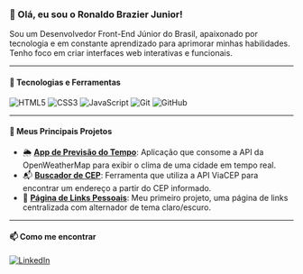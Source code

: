 ### 👋 Olá, eu sou o Ronaldo Brazier Junior!

<p>Sou um Desenvolvedor Front-End Júnior do Brasil, apaixonado por tecnologia e em constante aprendizado para aprimorar minhas habilidades. Tenho foco em criar interfaces web interativas e funcionais.</p>

---

#### 🔧 Tecnologias e Ferramentas

<p>
  <img src="https://img.shields.io/badge/HTML5-E34F26?style=for-the-badge&logo=html5&logoColor=white" alt="HTML5">
  <img src="https://img.shields.io/badge/CSS3-1572B6?style=for-the-badge&logo=css3&logoColor=white" alt="CSS3">
  <img src="https://img.shields.io/badge/JavaScript-F7DF1E?style=for-the-badge&logo=javascript&logoColor=black" alt="JavaScript">
  <img src="https://img.shields.io/badge/Git-F05032?style=for-the-badge&logo=git&logoColor=white" alt="Git">
  <img src="https://img.shields.io/badge/GitHub-181717?style=for-the-badge&logo=github&logoColor=white" alt="GitHub">
</p>

---

#### 🚀 Meus Principais Projetos

- 🌦️ **[App de Previsão do Tempo](https://RonaldoCodigos.github.io/app-clima/)**: Aplicação que consome a API da OpenWeatherMap para exibir o clima de uma cidade em tempo real.
- 📬 **[Buscador de CEP](https://RonaldoCodigos.github.io/buscador-cep/)**: Ferramenta que utiliza a API ViaCEP para encontrar um endereço a partir do CEP informado.
- 🔗 **[Página de Links Pessoais](https://ronaldocodigos.github.io/)**: Meu primeiro projeto, uma página de links centralizada com alternador de tema claro/escuro.

---

#### 📫 Como me encontrar

<p>
  <a href="https://www.linkedin.com/in/ronaldo-brazier-junior/"><img src="https://img.shields.io/badge/LinkedIn-0077B5?style=for-the-badge&logo=linkedin&logoColor=white" alt="LinkedIn"></a>
</p>
